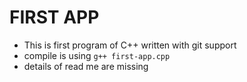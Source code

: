 # FIRST APP
- This is first program of C++ written with git support
- compile is using
`g++ first-app.cpp`
- details of read me are missing
